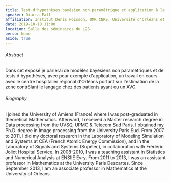 ```yaml
---
title: Test d'hypothèses bayésien non paramétrique et application à la modélisation de la zone du langage
speaker: Diarra Fall
affiliation: Institut Denis Poisson, UMR CNRS, Université d'Orléans et de Tours
date: 2019-10-18 11:00
location: Salle des séminaires du L2S
perso: None
aside: true
---
```


###### Abstract
Dans cet exposé je parlerai de modèles bayésiens non paramétriques et
de tests d'hypothèses, avec pour exemple d'application, un travail en
cours avec le centre hospitalier régional d'Orléans portant sur
l'estimation de la zone contrôlant le langage chez des patients ayant
eu un AVC.

###### Biography
I joined the University of Amiens (France) where I was post-graduated
in theoretical Mathematics. Afterward, I received a Master research
degree in Data processing from the UVSQ, UPMC & Telecom Sud Paris. I
obtained my Ph.D. degree in Image processing from the University Paris
Sud. From 2007 to 2011, I did my doctoral research in the Laboratory
of Modeling Simulation and Systems at CEA (French Atomic Energy
Commission), and in the Laboratory of Signals and Systems (Supélec),
in collaboration with Frédéric Joliot Hospital Service. In 2008-2010,
I was a teaching assistant in Statistics and Numerical Analysis at
ENSIIE Evry. From 2011 to 2013, I was an assistant professor in
Mathematics at the University Paris Descartes. Since September 2013, I
am an associate professor in Mathematics at the University of Orleans.